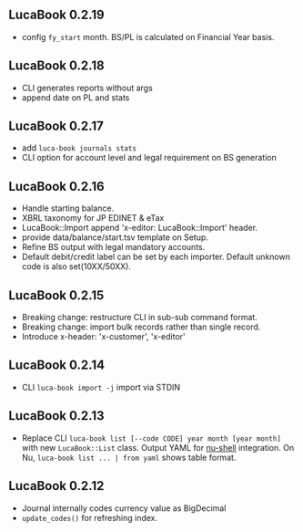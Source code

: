 ## LucaBook 0.2.19

* config `fy_start` month. BS/PL is calculated on Financial Year basis.

## LucaBook 0.2.18

* CLI generates reports without args
* append date on PL and stats

## LucaBook 0.2.17

* add `luca-book journals stats`
* CLI option for  account level and legal requirement on BS generation

## LucaBook 0.2.16

* Handle starting balance.
* XBRL taxonomy for JP EDINET & eTax
* LucaBook::Import append 'x-editor: LucaBook::Import' header.
* provide data/balance/start.tsv template on Setup.
* Refine BS output with legal mandatory accounts.
* Default debit/credit label can be set by each importer. Default unknown code is also set(10XX/50XX).

## LucaBook 0.2.15

* Breaking change: restructure CLI in sub-sub command format.
* Breaking change: import bulk records rather than single record.
* Introduce x-header: 'x-customer', 'x-editor'

## LucaBook 0.2.14

* CLI `luca-book import -j` import via STDIN

## LucaBook 0.2.13

* Replace CLI `luca-book list [--code CODE] year month [year month]` with new `LucaBook::List` class. Output YAML for [nu-shell](https://www.nushell.sh/) integration. On Nu, `luca-book list ... | from yaml` shows table format.

## LucaBook 0.2.12

* Journal internally codes currency value as BigDecimal
* `update_codes()` for refreshing index.
